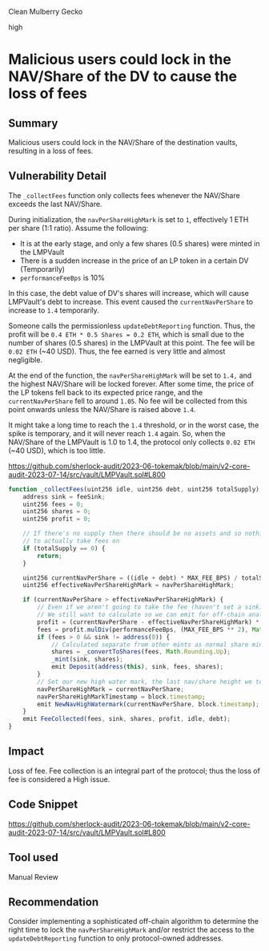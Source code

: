 Clean Mulberry Gecko

high

# Malicious users could lock in the NAV/Share of the DV to cause the loss of fees
## Summary

Malicious users could lock in the NAV/Share of the destination vaults, resulting in a loss of fees.

## Vulnerability Detail

The `_collectFees` function only collects fees whenever the NAV/Share exceeds the last NAV/Share.

During initialization, the `navPerShareHighMark` is set to `1`, effectively 1 ETH per share (1:1 ratio). Assume the following:

- It is at the early stage, and only a few shares (0.5 shares) were minted in the LMPVault
- There is a sudden increase in the price of an LP token in a certain DV (Temporarily)
- `performanceFeeBps` is 10%

In this case, the debt value of DV's shares will increase, which will cause LMPVault's debt to increase. This event caused the `currentNavPerShare` to increase to `1.4` temporarily. 

Someone calls the permissionless `updateDebtReporting` function. Thus, the profit will be `0.4 ETH * 0.5 Shares = 0.2 ETH`, which is small due to the number of shares (0.5 shares) in the LMPVault at this point. The fee will be `0.02 ETH` (~40 USD). Thus, the fee earned is very little and almost negligible. 

At the end of the function, the `navPerShareHighMark` will be set to `1.4,` and the highest NAV/Share will be locked forever. After some time, the price of the LP tokens fell back to its expected price range, and the `currentNavPerShare` fell to around `1.05`. No fee will be collected from this point onwards unless the NAV/Share is raised above `1.4`. 

It might take a long time to reach the `1.4` threshold, or in the worst case, the spike is temporary, and it will never reach `1.4` again. So, when the NAV/Share of the LMPVault is 1.0 to 1.4, the protocol only collects `0.02 ETH` (~40 USD), which is too little.

https://github.com/sherlock-audit/2023-06-tokemak/blob/main/v2-core-audit-2023-07-14/src/vault/LMPVault.sol#L800

```typescript
function _collectFees(uint256 idle, uint256 debt, uint256 totalSupply) internal {
    address sink = feeSink;
    uint256 fees = 0;
    uint256 shares = 0;
    uint256 profit = 0;

    // If there's no supply then there should be no assets and so nothing
    // to actually take fees on
    if (totalSupply == 0) {
        return;
    }

    uint256 currentNavPerShare = ((idle + debt) * MAX_FEE_BPS) / totalSupply;
    uint256 effectiveNavPerShareHighMark = navPerShareHighMark;

    if (currentNavPerShare > effectiveNavPerShareHighMark) {
        // Even if we aren't going to take the fee (haven't set a sink)
        // We still want to calculate so we can emit for off-chain analysis
        profit = (currentNavPerShare - effectiveNavPerShareHighMark) * totalSupply;
        fees = profit.mulDiv(performanceFeeBps, (MAX_FEE_BPS ** 2), Math.Rounding.Up);
        if (fees > 0 && sink != address(0)) {
            // Calculated separate from other mints as normal share mint is round down
            shares = _convertToShares(fees, Math.Rounding.Up);
            _mint(sink, shares);
            emit Deposit(address(this), sink, fees, shares);
        }
        // Set our new high water mark, the last nav/share height we took fees
        navPerShareHighMark = currentNavPerShare;
        navPerShareHighMarkTimestamp = block.timestamp;
        emit NewNavHighWatermark(currentNavPerShare, block.timestamp);
    }
    emit FeeCollected(fees, sink, shares, profit, idle, debt);
}
```

## Impact

Loss of fee. Fee collection is an integral part of the protocol; thus the loss of fee is considered a High issue.

## Code Snippet

https://github.com/sherlock-audit/2023-06-tokemak/blob/main/v2-core-audit-2023-07-14/src/vault/LMPVault.sol#L800

## Tool used

Manual Review

## Recommendation

Consider implementing a sophisticated off-chain algorithm to determine the right time to lock the `navPerShareHighMark` and/or restrict the access to the `updateDebtReporting` function to only protocol-owned addresses.